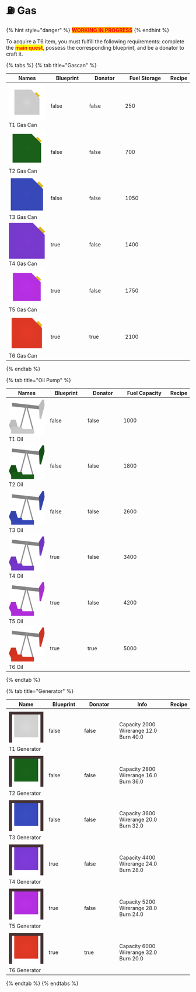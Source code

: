 # ⛽ Gas

{% hint style="danger" %}
<mark style="color:red;background-color:orange;">**WORKING IN PROGRESS**</mark>
{% endhint %}

To acquire a T6 item, you must fulfill the following requirements: complete the <mark style="color:red;">**main quest**</mark>, possess the corresponding blueprint, and be a donator to craft it.

{% tabs %}
{% tab title="Gascan" %}


<table><thead><tr><th width="123">Names</th><th width="104" data-type="checkbox">Blueprint</th><th width="97" data-type="checkbox">Donator</th><th width="133">Fuel Storage</th><th>Recipe</th></tr></thead><tbody><tr><td><img src="../../.gitbook/assets/T1Gas_11800.png" alt="" data-size="line">T1 Gas Can</td><td>false</td><td>false</td><td>250</td><td></td></tr><tr><td><img src="../../.gitbook/assets/T2Gas_11801.png" alt="" data-size="line">T2 Gas Can</td><td>false</td><td>false</td><td>700</td><td></td></tr><tr><td><img src="../../.gitbook/assets/T3Gas_11802.png" alt="" data-size="line">T3 Gas Can</td><td>false</td><td>false</td><td>1050</td><td></td></tr><tr><td><img src="../../.gitbook/assets/T4Gas_11803.png" alt="" data-size="line">T4 Gas Can</td><td>true</td><td>false</td><td>1400</td><td></td></tr><tr><td><img src="../../.gitbook/assets/T5Gas_11804.png" alt="" data-size="line">T5 Gas Can</td><td>true</td><td>false</td><td>1750</td><td></td></tr><tr><td><img src="../../.gitbook/assets/T6Gas_11805.png" alt="" data-size="line">T6 Gas Can</td><td>true</td><td>true</td><td>2100</td><td></td></tr></tbody></table>


{% endtab %}

{% tab title="Oil Pump" %}


<table><thead><tr><th width="126.66666666666666">Names</th><th width="103" data-type="checkbox">Blueprint</th><th width="100" data-type="checkbox">Donator</th><th width="143">Fuel Capacity</th><th>Recipe</th></tr></thead><tbody><tr><td><img src="../../.gitbook/assets/T1Oil_17110.png" alt="" data-size="line">T1 Oil</td><td>false</td><td>false</td><td>1000</td><td></td></tr><tr><td><img src="../../.gitbook/assets/T2Oil_17111.png" alt="" data-size="line">T2 Oil</td><td>false</td><td>false</td><td>1800</td><td></td></tr><tr><td><img src="../../.gitbook/assets/T3Oil_17112.png" alt="" data-size="line">T3 Oil</td><td>false</td><td>false</td><td>2600</td><td></td></tr><tr><td><img src="../../.gitbook/assets/T4Oil_17113.png" alt="" data-size="line">T4 Oil</td><td>true</td><td>false</td><td>3400</td><td></td></tr><tr><td><img src="../../.gitbook/assets/T5Oil_17114.png" alt="" data-size="line">T5 Oil</td><td>true</td><td>false</td><td>4200</td><td></td></tr><tr><td><img src="../../.gitbook/assets/T6Oil_17115.png" alt="" data-size="line">T6 Oil</td><td>true</td><td>true</td><td>5000</td><td></td></tr></tbody></table>
{% endtab %}

{% tab title="Generator" %}


<table><thead><tr><th width="124.66666666666666">Name</th><th width="104" data-type="checkbox">Blueprint</th><th width="109" data-type="checkbox">Donator</th><th width="182">Info</th><th>Recipe</th></tr></thead><tbody><tr><td><img src="../../.gitbook/assets/T1Generator_17100.png" alt="" data-size="line">T1 Generator</td><td>false</td><td>false</td><td>Capacity        2000 Wirerange      12.0 Burn               40.0</td><td></td></tr><tr><td><img src="../../.gitbook/assets/T2Generator_17101.png" alt="" data-size="line">T2 Generator</td><td>false</td><td>false</td><td>Capacity        2800 Wirerange      16.0 Burn               36.0</td><td></td></tr><tr><td><img src="../../.gitbook/assets/T3Generator_17102.png" alt="" data-size="line">T3 Generator</td><td>false</td><td>false</td><td>Capacity        3600 Wirerange      20.0 Burn               32.0</td><td></td></tr><tr><td><img src="../../.gitbook/assets/T4Generator_17103.png" alt="" data-size="line">T4 Generator</td><td>true</td><td>false</td><td>Capacity        4400 Wirerange      24.0 Burn               28.0</td><td></td></tr><tr><td><img src="../../.gitbook/assets/T5Generator_17104.png" alt="" data-size="line">T5 Generator</td><td>true</td><td>false</td><td>Capacity        5200 Wirerange      28.0 Burn               24.0</td><td></td></tr><tr><td><img src="../../.gitbook/assets/T6Generator_17105.png" alt="" data-size="line">T6 Generator</td><td>true</td><td>true</td><td>Capacity        6000 Wirerange      32.0 Burn               20.0</td><td></td></tr></tbody></table>
{% endtab %}
{% endtabs %}
